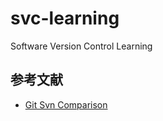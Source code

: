 # svc-learning

Software Version  Control Learning

## 参考文献

- [Git Svn Comparison](https://git.wiki.kernel.org/index.php/GitSvnComparsion)
